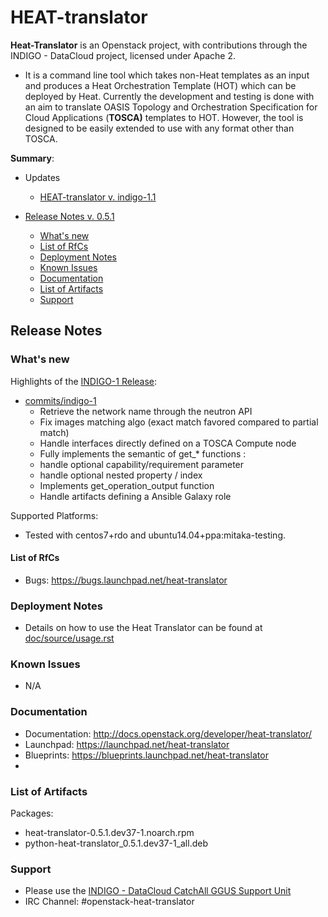 # HEAT-translator

**Heat-Translator** is an Openstack project, with contributions through the INDIGO - DataCloud project, licensed under Apache 2. 
* It is a command line tool which takes non-Heat templates as an input and produces a Heat Orchestration Template (HOT) which can be deployed by Heat. Currently the development and testing is done with an aim to translate OASIS Topology and Orchestration Specification for Cloud Applications (**TOSCA)** templates to HOT. However, the tool is designed to be easily extended to use with any format other than TOSCA.

**Summary**:
* Updates
  * [HEAT-translator v. indigo-1.1](https://indigo-dc.gitbooks.io/indigo-datacloud-releases/content/indigo1/second_update_of_indigo-1.html#ht)

* [Release Notes v. 0.5.1](#id1)
  * [What's new](#id2)
  * [List of RfCs](#id3)
  * [Deployment Notes](#id4)
  * [Known Issues](#id5)
  * [Documentation](#id6)
  * [List of Artifacts](#id7)
  * [Support](#id8)


<a id="id1"></a>
## Release Notes

<a id="id2"></a>
### What's new

Highlights of the [INDIGO-1 Release](https://github.com/MatMaul/heat-translator/releases):
* [commits/indigo-1](https://github.com/MatMaul/heat-translator/commits/indigo-1)
  * Retrieve the network name through the neutron API
  * Fix images matching algo (exact match favored compared to partial match)
  * Handle interfaces directly defined on a TOSCA Compute node
  *  Fully implements the semantic of get_* functions :
    * handle optional capability/requirement parameter
    * handle optional nested property / index
  * Implements get_operation_output function
  * Handle artifacts defining a Ansible Galaxy role 

Supported Platforms:
* Tested with centos7+rdo and ubuntu14.04+ppa:mitaka-testing.

<a id="id3"></a>
#### List of RfCs 

* Bugs: https://bugs.launchpad.net/heat-translator


<a id="id4"></a>
### Deployment Notes

* Details on how to use the Heat Translator can be found at [doc/source/usage.rst]( https://github.com/openstack/heat-translator/blob/master/doc/source/usage.rst)

<a id="id5"></a>
### Known Issues

* N/A

<a id="id6"></a>
### Documentation

* Documentation: http://docs.openstack.org/developer/heat-translator/
* Launchpad: https://launchpad.net/heat-translator
* Blueprints: https://blueprints.launchpad.net/heat-translator
* 

<a id="id7"></a>
### List of Artifacts

Packages:
* heat-translator-0.5.1.dev37-1.noarch.rpm
* python-heat-translator_0.5.1.dev37-1_all.deb


<a id="id8"></a>
### Support

* Please use the [INDIGO - DataCloud CatchAll GGUS Support Unit](
https://wiki.egi.eu/wiki/GGUS:INDIGO_DataCloud_Catch-all_FAQ)
* IRC Channel: #openstack-heat-translator
